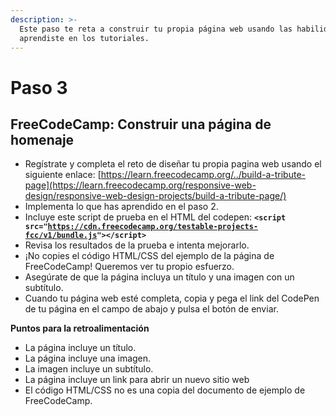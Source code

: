 ```yaml
---
description: >-
  Este paso te reta a construir tu propia página web usando las habilidades que
  aprendiste en los tutoriales.
---
```


# Paso 3

## **FreeCodeCamp: Construir una página de homenaje**

* Regístrate y completa el reto de diseñar tu propia pagina web usando el siguiente enlace: [https://learn.freecodecamp.org/../build-a-tribute-page](https://learn.freecodecamp.org/responsive-web-design/responsive-web-design-projects/build-a-tribute-page/)
* Implementa lo que has aprendido en el paso 2.
* Incluye este script de prueba en el HTML del codepen: **`<script src="`**[**`https://cdn.freecodecamp.org/testable-projects-fcc/v1/bundle.js`**](https://cdn.freecodecamp.org/testable-projects-fcc/v1/bundle.js)**`"></script>`**
* Revisa los resultados de la prueba e intenta mejorarlo.
* ¡No copies el código HTML/CSS del ejemplo de la página de FreeCodeCamp! Queremos ver tu propio esfuerzo.
* Asegúrate de que la página incluya un título y una imagen con un subtítulo.
* Cuando tu página web esté completa, copia y pega el link del CodePen de tu página en el campo de abajo y pulsa el botón de enviar.

**Puntos para la retroalimentación**

* La página incluye un título.
* La página incluye una imagen.
* La imagen incluye un subtítulo.
* La página incluye un link para abrir un nuevo sitio web
* El código HTML/CSS no es una copia del documento de ejemplo de FreeCodeCamp.


